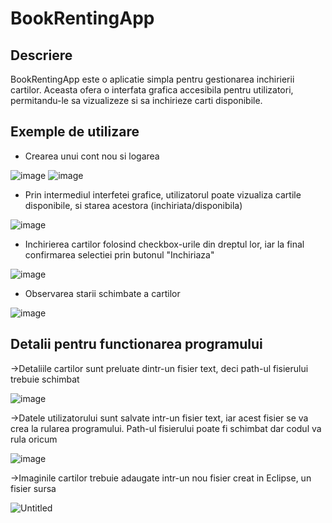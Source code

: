 # BookRentingApp

## Descriere
BookRentingApp este o aplicatie simpla pentru gestionarea inchirierii cartilor. Aceasta ofera o interfata grafica accesibila pentru utilizatori, permitandu-le sa vizualizeze si sa inchirieze carti disponibile.

## Exemple de utilizare
- Crearea unui cont nou si logarea
  
![image](https://github.com/TudorCocoveica/BookRentingApp/assets/76207731/be79bf71-4618-4c80-8f15-70974101df29)
![image](https://github.com/TudorCocoveica/BookRentingApp/assets/76207731/4ff8e227-9fd5-45eb-aa6a-1049e98d2926)

- Prin intermediul interfetei grafice, utilizatorul poate vizualiza cartile disponibile, si starea acestora (inchiriata/disponibila)

![image](https://github.com/TudorCocoveica/BookRentingApp/assets/76207731/7187963f-93f5-4ad5-8732-79597ef387e4)

- Inchirierea cartilor folosind checkbox-urile din dreptul lor, iar la final confirmarea selectiei prin butonul "Inchiriaza"

![image](https://github.com/TudorCocoveica/BookRentingApp/assets/76207731/11761387-7eb4-4ed5-b48a-fc0f3e65a736)

- Observarea starii schimbate a cartilor

![image](https://github.com/TudorCocoveica/BookRentingApp/assets/76207731/3fffd66b-a714-4d57-bd89-8d8a1f84e0ff)

## Detalii pentru functionarea programului
 ->Detaliile cartilor sunt preluate dintr-un fisier text, deci path-ul fisierului trebuie schimbat
  
![image](https://github.com/TudorCocoveica/BookRentingApp/assets/76207731/9d6c8707-42af-41b0-b83b-4c089ba25db8)

->Datele utilizatorului sunt salvate intr-un fisier text, iar acest fisier se va crea la rularea programului. Path-ul fisierului poate fi schimbat dar codul va rula oricum

![image](https://github.com/TudorCocoveica/BookRentingApp/assets/76207731/d6b7e356-7feb-4378-bfad-9efff7327849)

->Imaginile cartilor trebuie adaugate intr-un nou fisier creat in Eclipse, un fisier sursa

![Untitled](https://github.com/TudorCocoveica/BookRentingApp/assets/76207731/4a541a6d-bdb6-483c-a5ac-11a1b7cb3766)
